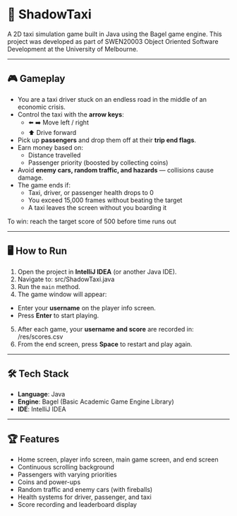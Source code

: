 # 🚕 ShadowTaxi

A 2D taxi simulation game built in Java using the Bagel game engine.
This project was developed as part of SWEN20003 Object Oriented Software Development at the University of Melbourne.

---

## 🎮 Gameplay

- You are a taxi driver stuck on an endless road in the middle of an economic crisis.  
- Control the taxi with the **arrow keys**:
  - ⬅️ ➡️ Move left / right  
  - ⬆️ Drive forward  
- Pick up **passengers** and drop them off at their **trip end flags**.  
- Earn money based on:
  - Distance travelled  
  - Passenger priority (boosted by collecting coins)  
- Avoid **enemy cars, random traffic, and hazards** — collisions cause damage.  
- The game ends if:
  - Taxi, driver, or passenger health drops to 0  
  - You exceed 15,000 frames without beating the target  
  - A taxi leaves the screen without you boarding it  

To win: reach the target score of 500 before time runs out

---
## 🖥️ How to Run

1. Open the project in **IntelliJ IDEA** (or another Java IDE).  
2. Navigate to: src/ShadowTaxi.java
3. Run the `main` method.  
4. The game window will appear:
- Enter your **username** on the player info screen.  
- Press **Enter** to start playing.  
5. After each game, your **username and score** are recorded in: /res/scores.csv
6. From the end screen, press **Space** to restart and play again.

---
## 🛠️ Tech Stack

- **Language**: Java  
- **Engine**: Bagel (Basic Academic Game Engine Library)  
- **IDE**: IntelliJ IDEA

---
## 🏆 Features
- Home screen, player info screen, main game screen, and end screen  
- Continuous scrolling background  
- Passengers with varying priorities  
- Coins and power-ups  
- Random traffic and enemy cars (with fireballs)  
- Health systems for driver, passenger, and taxi  
- Score recording and leaderboard display  
  
